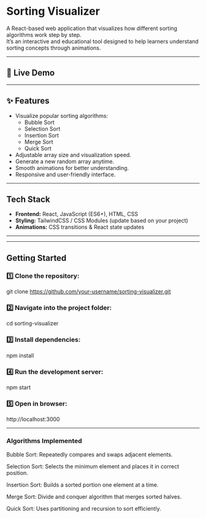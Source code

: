 #  Sorting Visualizer 

A React-based web application that visualizes how different sorting algorithms work step by step.  
It’s an interactive and educational tool designed to help learners understand sorting concepts through animations.

---

## 🔗 Live Demo


---

## ✨ Features
- Visualize popular sorting algorithms:
  - Bubble Sort 
  - Selection Sort 
  - Insertion Sort 
  - Merge Sort 
  - Quick Sort 
- Adjustable array size and visualization speed.
- Generate a new random array anytime.
- Smooth animations for better understanding.
- Responsive and user-friendly interface.

---

##  Tech Stack
- **Frontend:** React, JavaScript (ES6+), HTML, CSS  
- **Styling:** TailwindCSS / CSS Modules (update based on your project)  
- **Animations:** CSS transitions & React state updates  

---




---

##  Getting Started

### 1️⃣ Clone the repository:

git clone https://github.com/your-username/sorting-visualizer.git 

### 2️⃣ Navigate into the project folder:
cd sorting-visualizer

### 3️⃣ Install dependencies:
npm install

### 4️⃣ Run the development server:
npm start

### 5️⃣ Open in browser:
http://localhost:3000

---

### Algorithms Implemented

Bubble Sort: Repeatedly compares and swaps adjacent elements.

Selection Sort: Selects the minimum element and places it in correct position.

Insertion Sort: Builds a sorted portion one element at a time.

Merge Sort: Divide and conquer algorithm that merges sorted halves.

Quick Sort: Uses partitioning and recursion to sort efficiently.
